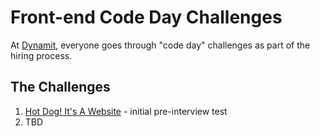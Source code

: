 # Front-end Code Day Challenges

At [Dynamit](http://dynamit.com), everyone goes through "code day" challenges as part of the hiring process.

## The Challenges

1. [Hot Dog! It's A Website](/hotdog) - initial pre-interview test
2. TBD
